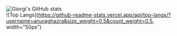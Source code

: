 ![Giorgi's GitHub stats](https://github-readme-stats.vercel.app/api?username=giorgimirianashvili&show_icons=true&theme=transparent)<br>
![Top Langs](https://github-readme-stats.vercel.app/api/top-langs/?username=anuraghazra&size_weight=0.5&count_weight=0.5, width="50px")
